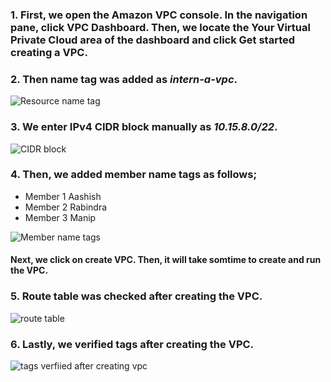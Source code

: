 ### **1. First, we open the Amazon VPC console. In the navigation pane, click VPC Dashboard. Then, we locate the Your Virtual Private Cloud area of the dashboard and click Get started creating a VPC.**<br/>
### **2. Then name tag was added as _intern-a-vpc_.**<br/>

![Resource name tag](https://user-images.githubusercontent.com/53372486/144471583-18e2ca8c-b32c-4d0f-b17b-04abcdad28ac.PNG)<br/>

### **3. We enter IPv4 CIDR block manually as _10.15.8.0/22_.**<br/>

![CIDR block](https://user-images.githubusercontent.com/53372486/144471569-383d1c0b-ce2d-498f-af0d-16cf4ba24e4d.PNG)<br/>

### **4. Then, we added member name tags as follows;**<br/>
* Member 1 Aashish
* Member 2 Rabindra
* Member 3 Manip

![Member name tags](https://user-images.githubusercontent.com/53372486/144471577-26de1eb6-6a8c-4a00-9ac3-1675d9d0f181.PNG)<br/>

#### **Next, we click on create VPC. Then, it will take somtime to create and run the VPC.**<br/>


### **5. Route table was checked after creating the VPC.**<br/>

![route table](https://user-images.githubusercontent.com/53372486/144471584-3e45b453-8a1c-4006-8b2b-1a2491c15ab2.PNG)<br/>

### **6. Lastly, we verified tags after creating the VPC.**<br/>

![tags verfiied after creating vpc](https://user-images.githubusercontent.com/53372486/144471588-d17242f0-ea98-4378-a87d-841018151ca6.PNG)<br/>
